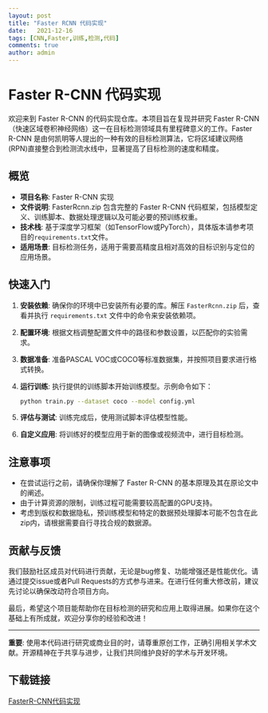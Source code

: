 ```yaml
---
layout: post
title: "Faster RCNN 代码实现"
date:   2021-12-16
tags: [CNN,Faster,训练,检测,代码]
comments: true
author: admin
---
```

# Faster R-CNN 代码实现

欢迎来到 Faster R-CNN 的代码实现仓库。本项目旨在复现并研究 Faster R-CNN（快速区域卷积神经网络）这一在目标检测领域具有里程碑意义的工作。Faster R-CNN 是由何凯明等人提出的一种有效的目标检测算法，它将区域建议网络(RPN)直接整合到检测流水线中，显著提高了目标检测的速度和精度。

## 概览

- **项目名称**: Faster R-CNN 实现
- **文件说明**: FasterRcnn.zip 包含完整的 Faster R-CNN 代码框架，包括模型定义、训练脚本、数据处理逻辑以及可能必要的预训练权重。
- **技术栈**: 基于深度学习框架（如TensorFlow或PyTorch），具体版本请参考项目的`requirements.txt`文件。
- **适用场景**: 目标检测任务，适用于需要高精度且相对高效的目标识别与定位的应用场景。

## 快速入门

1. **安装依赖**: 确保你的环境中已安装所有必要的库。解压 `FasterRcnn.zip` 后，查看并执行 `requirements.txt` 文件中的命令来安装依赖项。
   
2. **配置环境**: 根据文档调整配置文件中的路径和参数设置，以匹配你的实验需求。

3. **数据准备**: 准备PASCAL VOC或COCO等标准数据集，并按照项目要求进行格式转换。

4. **运行训练**: 执行提供的训练脚本开始训练模型。示例命令如下：
   ```bash
   python train.py --dataset coco --model config.yml
   ```

5. **评估与测试**: 训练完成后，使用测试脚本评估模型性能。

6. **自定义应用**: 将训练好的模型应用于新的图像或视频流中，进行目标检测。

## 注意事项

- 在尝试运行之前，请确保你理解了 Faster R-CNN 的基本原理及其在原论文中的阐述。
- 由于计算资源的限制，训练过程可能需要较高配置的GPU支持。
- 考虑到版权和数据隐私，预训练模型和特定的数据预处理脚本可能不包含在此zip内，请根据需要自行寻找合规的数据源。

## 贡献与反馈

我们鼓励社区成员对代码进行贡献，无论是bug修复、功能增强还是性能优化。请通过提交issue或者Pull Requests的方式参与进来。在进行任何重大修改前，建议先讨论以确保改动符合项目方向。

最后，希望这个项目能帮助你在目标检测的研究和应用上取得进展。如果你在这个基础上有所成就，欢迎分享你的经验和改进！

---

**重要**: 使用本代码进行研究或商业目的时，请尊重原创工作，正确引用相关学术文献。开源精神在于共享与进步，让我们共同维护良好的学术与开发环境。

## 下载链接

[FasterR-CNN代码实现](https://pan.quark.cn/s/6b85058b46f4)